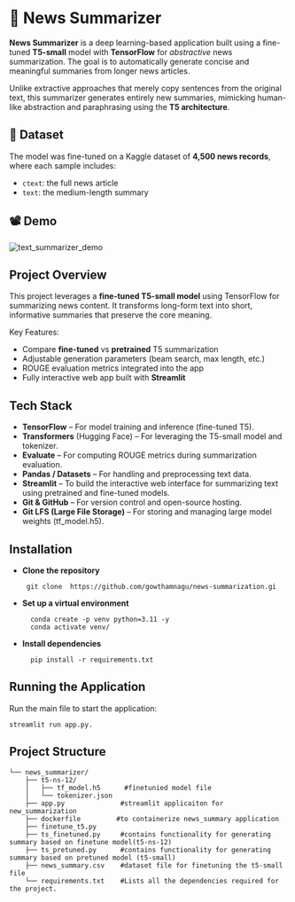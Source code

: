 
# 📰 News Summarizer

**News Summarizer** is a deep learning-based application built using a fine-tuned **T5-small** model with **TensorFlow** for *abstractive* news summarization. The goal is to automatically generate concise and meaningful summaries from longer news articles.

Unlike extractive approaches that merely copy sentences from the original text, this summarizer generates entirely new summaries, mimicking human-like abstraction and paraphrasing using the **T5 architecture**.

## 📌 Dataset

The model was fine-tuned on a Kaggle dataset of **4,500 news records**, where each sample includes:

- `ctext`: the full news article
- `text`: the medium-length summary

## 📽️ Demo

![text_summarizer_demo](https://github.com/gowthamnagu/news-summarization/blob/main/demo/demo.gif)

## Project Overview
This project leverages a **fine-tuned T5-small model** using TensorFlow for summarizing news content. It transforms long-form text into short, informative summaries that preserve the core meaning.

Key Features:
- Compare **fine-tuned** vs **pretrained** T5 summarization
- Adjustable generation parameters (beam search, max length, etc.)
- ROUGE evaluation metrics integrated into the app
- Fully interactive web app built with **Streamlit**

## Tech Stack
- **TensorFlow** – For model training and inference (fine-tuned T5).
- **Transformers** (Hugging Face) – For leveraging the T5-small model and tokenizer.
- **Evaluate** – For computing ROUGE metrics during summarization evaluation.
- **Pandas / Datasets** – For handling and preprocessing text data.
- **Streamlit** – To build the interactive web interface for summarizing text using pretrained and fine-tuned models.
- **Git & GitHub** – For version control and open-source hosting.
- **Git LFS (Large File Storage)** – For storing and managing large model weights (tf_model.h5).
## Installation
    

- **Clone the repository**
    
       git clone  https://github.com/gowthamnagu/news-summarization.gi

- **Set up a virtual environment** 

        conda create -p venv python=3.11 -y
        conda activate venv/

- **Install dependencies** 

        pip install -r requirements.txt

     
## Running the Application

Run the main file to start the application:

    streamlit run app.py.

## Project Structure    
```    
└── news_summarizer/
    ├── t5-ns-12/
    │   ├── tf_model.h5      #finetunied model file
    │   └── tokenizer.json
    ├── app.py              #streamlit applicaiton for new_summarization
    ├── dockerfile         #to containerize news_summary application 
    ├── finetune_t5.py      
    ├── ts_finetuned.py     #contains functionality for generating summary based on finetune model(t5-ns-12)
    ├── ts_pretuned.py      #contains functionality for generating summary based on pretuned model (t5-small)
    ├── news_summary.csv    #dataset file for finetuning the t5-small file
    └── requirements.txt    #Lists all the dependencies required for the project.
```
